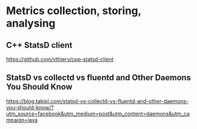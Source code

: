 # Metrics collection, storing, analysing

## C++ StatsD client
https://github.com/vthiery/cpp-statsd-client

## StatsD vs collectd vs fluentd and Other Daemons You Should Know
https://blog.takipi.com/statsd-vs-collectd-vs-fluentd-and-other-daemons-you-should-know/?utm_source=facebook&utm_medium=post&utm_content=daemons&utm_campaign=java


